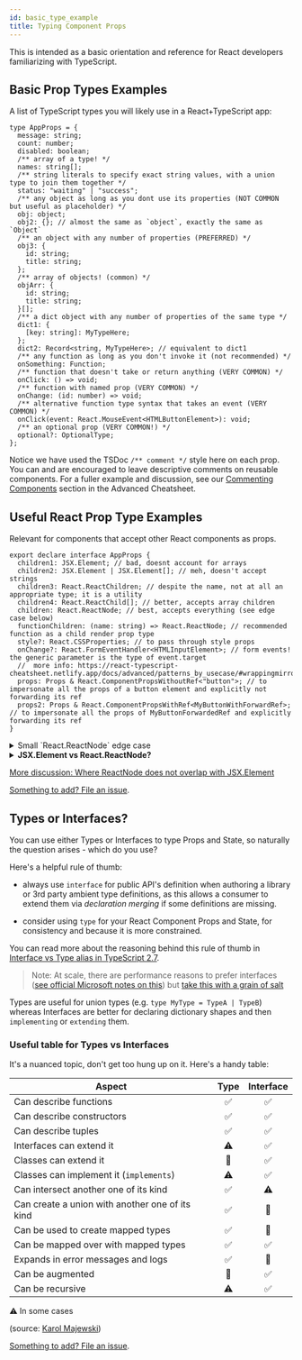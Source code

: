 ```yaml
---
id: basic_type_example
title: Typing Component Props
---
```


This is intended as a basic orientation and reference for React developers familiarizing with TypeScript.

## Basic Prop Types Examples

A list of TypeScript types you will likely use in a React+TypeScript app:

```tsx
type AppProps = {
  message: string;
  count: number;
  disabled: boolean;
  /** array of a type! */
  names: string[];
  /** string literals to specify exact string values, with a union type to join them together */
  status: "waiting" | "success";
  /** any object as long as you dont use its properties (NOT COMMON but useful as placeholder) */
  obj: object;
  obj2: {}; // almost the same as `object`, exactly the same as `Object`
  /** an object with any number of properties (PREFERRED) */
  obj3: {
    id: string;
    title: string;
  };
  /** array of objects! (common) */
  objArr: {
    id: string;
    title: string;
  }[];
  /** a dict object with any number of properties of the same type */
  dict1: {
    [key: string]: MyTypeHere;
  };
  dict2: Record<string, MyTypeHere>; // equivalent to dict1
  /** any function as long as you don't invoke it (not recommended) */
  onSomething: Function;
  /** function that doesn't take or return anything (VERY COMMON) */
  onClick: () => void;
  /** function with named prop (VERY COMMON) */
  onChange: (id: number) => void;
  /** alternative function type syntax that takes an event (VERY COMMON) */
  onClick(event: React.MouseEvent<HTMLButtonElement>): void;
  /** an optional prop (VERY COMMON!) */
  optional?: OptionalType;
};
```

Notice we have used the TSDoc `/** comment */` style here on each prop. You can and are encouraged to leave descriptive comments on reusable components. For a fuller example and discussion, see our [Commenting Components](https://react-typescript-cheatsheet.netlify.app/docs/advanced/misc_concerns/#commenting-components) section in the Advanced Cheatsheet.

## Useful React Prop Type Examples

Relevant for components that accept other React components as props.

```tsx
export declare interface AppProps {
  children1: JSX.Element; // bad, doesnt account for arrays
  children2: JSX.Element | JSX.Element[]; // meh, doesn't accept strings
  children3: React.ReactChildren; // despite the name, not at all an appropriate type; it is a utility
  children4: React.ReactChild[]; // better, accepts array children
  children: React.ReactNode; // best, accepts everything (see edge case below)
  functionChildren: (name: string) => React.ReactNode; // recommended function as a child render prop type
  style?: React.CSSProperties; // to pass through style props
  onChange?: React.FormEventHandler<HTMLInputElement>; // form events! the generic parameter is the type of event.target
  //  more info: https://react-typescript-cheatsheet.netlify.app/docs/advanced/patterns_by_usecase/#wrappingmirroring
  props: Props & React.ComponentPropsWithoutRef<"button">; // to impersonate all the props of a button element and explicitly not forwarding its ref
  props2: Props & React.ComponentPropsWithRef<MyButtonWithForwardRef>; // to impersonate all the props of MyButtonForwardedRef and explicitly forwarding its ref
}
```

<details>
<summary>
Small `React.ReactNode` edge case
</summary>

This code typechecks but has a runtime error:

```tsx
type Props = {
  children: React.ReactNode;
};

function Comp({ children }: Props) {
  return <div>{children}</div>;
}
function App() {
  return <Comp>{{}}</Comp>; // Runtime Error: Objects not valid as React Child!
}
```

This is because `ReactNode` includes `ReactFragment` which allows a `{}` type, which is [too wide](https://github.com/DefinitelyTyped/DefinitelyTyped/issues/37596#issue-480260937). Fixing this would break a lot of libraries, so for now you just have to be mindful that `ReactNode` is not absolutely bulletproof.

[Thanks @pomle for raising this.](https://github.com/typescript-cheatsheets/react/issues/357)

</details>

<details>
 <summary><b>JSX.Element vs React.ReactNode?</b></summary>

Quote [@ferdaber](https://github.com/typescript-cheatsheets/react-typescript-cheatsheet/issues/57): A more technical explanation is that a valid React node is not the same thing as what is returned by `React.createElement`. Regardless of what a component ends up rendering, `React.createElement` always returns an object, which is the `JSX.Element` interface, but `React.ReactNode` is the set of all possible return values of a component.

- `JSX.Element` -> Return value of `React.createElement`
- `React.ReactNode` -> Return value of a component

</details>

[More discussion: Where ReactNode does not overlap with JSX.Element](https://github.com/typescript-cheatsheets/react-typescript-cheatsheet/issues/129)

[Something to add? File an issue](https://github.com/typescript-cheatsheets/react-typescript-cheatsheet/issues/new).

## Types or Interfaces?

You can use either Types or Interfaces to type Props and State, so naturally the question arises - which do you use?

Here's a helpful rule of thumb:

- always use `interface` for public API's definition when authoring a library or 3rd party ambient type definitions, as this allows a consumer to extend them via _declaration merging_ if some definitions are missing.

- consider using `type` for your React Component Props and State, for consistency and because it is more constrained.

You can read more about the reasoning behind this rule of thumb in [Interface vs Type alias in TypeScript 2.7](https://medium.com/@martin_hotell/interface-vs-type-alias-in-typescript-2-7-2a8f1777af4c).

> Note: At scale, there are performance reasons to prefer interfaces ([see official Microsoft notes on this](https://github.com/microsoft/TypeScript/wiki/Performance#preferring-interfaces-over-intersections)) but [take this with a grain of salt](https://news.ycombinator.com/item?id=25201887)

Types are useful for union types (e.g. `type MyType = TypeA | TypeB`) whereas Interfaces are better for declaring dictionary shapes and then `implementing` or `extending` them.

### Useful table for Types vs Interfaces

It's a nuanced topic, don't get too hung up on it. Here's a handy table:

| Aspect                                          | Type | Interface |
| ----------------------------------------------- | :--: | :-------: |
| Can describe functions                          |  ✅  |    ✅     |
| Can describe constructors                       |  ✅  |    ✅     |
| Can describe tuples                             |  ✅  |    ✅     |
| Interfaces can extend it                        |  ⚠️  |    ✅     |
| Classes can extend it                           |  🚫  |    ✅     |
| Classes can implement it (`implements`)         |  ⚠️  |    ✅     |
| Can intersect another one of its kind           |  ✅  |    ⚠️     |
| Can create a union with another one of its kind |  ✅  |    🚫     |
| Can be used to create mapped types              |  ✅  |    🚫     |
| Can be mapped over with mapped types            |  ✅  |    ✅     |
| Expands in error messages and logs              |  ✅  |    🚫     |
| Can be augmented                                |  🚫  |    ✅     |
| Can be recursive                                |  ⚠️  |    ✅     |

⚠️ In some cases

(source: [Karol Majewski](https://twitter.com/karoljmajewski/status/1082413696075382785))

[Something to add? File an issue](https://github.com/typescript-cheatsheets/react-typescript-cheatsheet/issues/new).
